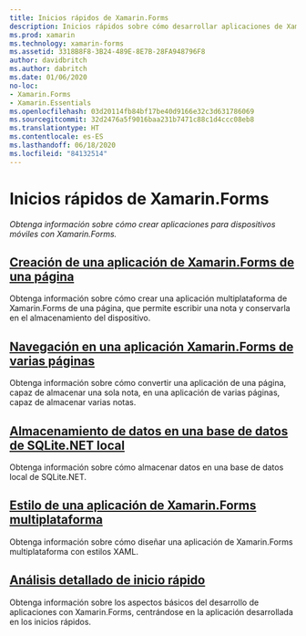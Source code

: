 ```yaml
---
title: Inicios rápidos de Xamarin.Forms
description: Inicios rápidos sobre cómo desarrollar aplicaciones de Xamarin.Forms con Visual Studio y Visual Studio para Mac.
ms.prod: xamarin
ms.technology: xamarin-forms
ms.assetid: 3318B8F8-3B24-489E-8E7B-28FA948796F8
author: davidbritch
ms.author: dabritch
ms.date: 01/06/2020
no-loc:
- Xamarin.Forms
- Xamarin.Essentials
ms.openlocfilehash: 03d20114fb84bf17be40d9166e32c3d631786069
ms.sourcegitcommit: 32d2476a5f9016baa231b7471c88c1d4ccc08eb8
ms.translationtype: HT
ms.contentlocale: es-ES
ms.lasthandoff: 06/18/2020
ms.locfileid: "84132514"
---
```

# <a name="xamarinforms-quickstarts"></a>Inicios rápidos de Xamarin.Forms

_Obtenga información sobre cómo crear aplicaciones para dispositivos móviles con Xamarin.Forms._

## <a name="create-a-single-page-xamarinforms-applicationsingle-pagemd"></a>[Creación de una aplicación de Xamarin.Forms de una página](single-page.md)

Obtenga información sobre cómo crear una aplicación multiplataforma de Xamarin.Forms de una página, que permite escribir una nota y conservarla en el almacenamiento del dispositivo.

## <a name="perform-navigation-in-a-multi-page-xamarinforms-applicationmulti-pagemd"></a>[Navegación en una aplicación Xamarin.Forms de varias páginas](multi-page.md)

Obtenga información sobre cómo convertir una aplicación de una página, capaz de almacenar una sola nota, en una aplicación de varias páginas, capaz de almacenar varias notas.

## <a name="store-data-in-a-local-sqlitenet-database"></a>[Almacenamiento de datos en una base de datos de SQLite.NET local](database.md)

Obtenga información sobre cómo almacenar datos en una base de datos local de SQLite.NET.

## <a name="style-a-cross-platform-xamarinforms-applicationstylingmd"></a>[Estilo de una aplicación de Xamarin.Forms multiplataforma](styling.md)

Obtenga información sobre cómo diseñar una aplicación de Xamarin.Forms multiplataforma con estilos XAML.

## <a name="quickstart-deep-dive"></a>[Análisis detallado de inicio rápido](deepdive.md)

Obtenga información sobre los aspectos básicos del desarrollo de aplicaciones con Xamarin.Forms, centrándose en la aplicación desarrollada en los inicios rápidos.
